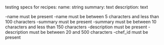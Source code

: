 testing specs for recipes:
name: string
summary: text
description: text

-name must be present
-name must be between 5 characters and less than 100 characters
-summary must be present
-summary must be between 10 characters and less than 150 characters
-description must be present
-description must be between 20 and 500 characters
-chef_id must be present
